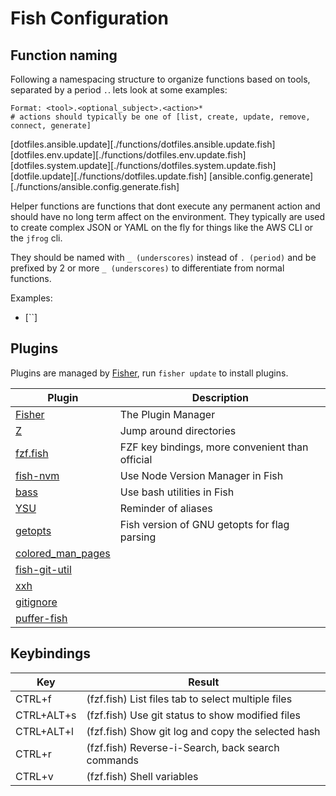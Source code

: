 # Fish Configuration

## Function naming

Following a namespacing structure to organize functions based on tools, separated by a period `.`. lets look at some examples:

```plaintext
Format: <tool>.<optional_subject>.<action>*
# actions should typically be one of [list, create, update, remove, connect, generate]
```

[dotfiles.ansible.update][./functions/dotfiles.ansible.update.fish]
[dotfiles.env.update][./functions/dotfiles.env.update.fish]
[dotfiles.system.update][./functions/dotfiles.system.update.fish]
[dotfile.update][./functions/dotfiles.update.fish]
[ansible.config.generate][./functions/ansible.config.generate.fish]

Helper functions are functions that dont execute any permanent action and should have no long term affect on the environment.
They typically are used to create complex JSON or YAML on the fly for things like the AWS CLI or the `jfrog` cli.

They should be named with `_ (underscores)` instead of `. (period)` and be prefixed by 2 or more `_ (underscores)` to differentiate from normal functions.

Examples:

- [``]

## Plugins

Plugins are managed by [Fisher][fish-plugin-fisher], run `fisher update` to install plugins.

| Plugin                                             | Description                                     |
| ------                                             | -----------                                     |
| [Fisher][fish-plugin-fisher]                       | The Plugin Manager                              |
| [Z][fish-plugin-z]                                 | Jump around directories                         |
| [fzf.fish][fish-plugin-fzf.fish]                   | FZF key bindings, more convenient than official |
| [fish-nvm][fish-plugin-fish-nvm]                   | Use Node Version Manager in Fish                |
| [bass][fish-plugin-bass]                           | Use bash utilities in Fish                      |
| [YSU][fish-plugin-ysu]                             | Reminder of aliases                             |
| [getopts][fish-plugin-getopts]                     | Fish version of GNU getopts for flag parsing    |
| [colored_man_pages][fish-plugin-colored_man_pages] |                                                 |
| [fish-git-util][fish-plugin-git-util]              |                                                 |
| [xxh][fish-plugin-xxh]                             |                                                 |
| [gitignore][fish-plugin-gitignore]                 |                                                 |
| [puffer-fish][fish-plugin-puffer-fish]             |                                                 |

## Keybindings

| Key        | Result                                             |
| ---        | ------                                             |
| CTRL+f     | (fzf.fish) List files tab to select multiple files |
| CTRL+ALT+s | (fzf.fish) Use git status to show modified files   |
| CTRL+ALT+l | (fzf.fish) Show git log and copy the selected hash |
| CTRL+r     | (fzf.fish) Reverse-i-Search, back search commands  |
| CTRL+v     | (fzf.fish) Shell variables                         |

[fish-plugin-fisher]: https://github.com/orgebucaran/fisher
[fish-plugin-z]: https://github.com/jethrokuan/z
[fish-plugin-fzf.fish]: https://github.com/PatrickF1/fzf.fish
[fish-plugin-fish-nvm]: https://github.com/FabioAntunes/fish-nvm
[fish-plugin-getopts]: https://github.com/jorgebucaran/getopts.fish
[fish-plugin-bass]: https://github.com/edc/bass
[fish-plugin-ysu]: https://github.com/paysonwallach/fish-you-should-use
[fish-plugin-colored_man_pages]: https://github.com/PatrickF1/colored_man_pages.fish
[fish-plugin-git-util]: https://github.com/fishpkg/fish-git-util
[fish-plugin-xxh]: https://github.com/xxh/xxh
[fish-plugin-gitignore]: https://github.com/sijad/gitignore
[fish-plugin-puffer-fish]: https://github.com/nickeb96/puffer-fish
